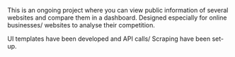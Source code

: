 This is an ongoing project where you can view public information of several websites and compare them in a dashboard.
Designed especially for online businesses/ websites to analyse their competition.

UI templates have been developed and API calls/ Scraping have been set-up.

